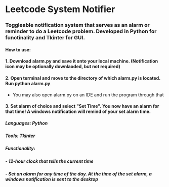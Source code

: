 # Leetcode System Notifier
### Toggleable notification system that serves as an alarm or reminder to do a Leetcode problem. Developed in Python for functinality and Tkinter for GUI.
#### How to use:
#### 1. Download alarm.py and save it onto your local machine. (Notification icon may be optionally downlaoded, but not required)
#### 2. Open terminal and move to the directory of which alarm.py is located. Run python alarm.py
  - You may also open alarm.py on an IDE and run the program through that
#### 3. Set alarm of choice and select "Set Time". You now have an alarm for that time! A windows notification will remind of your set alarm time.
##### Languages: Python
##### Tools: Tkinter
##### Functionality:
##### - 12-hour clock that tells the current time
##### - Set an alarm for any time of the day. At the time of the set alarm, a windows notification is sent to the desktop
